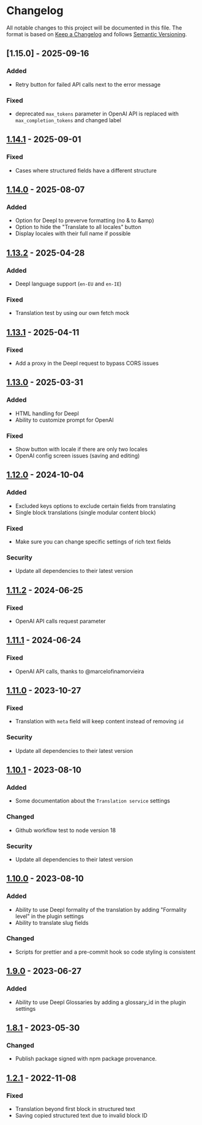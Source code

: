 # Changelog
All notable changes to this project will be documented in this file.
The format is based on [Keep a Changelog](http://keepachangelog.com/en/1.0.0/) and follows [Semantic Versioning](http://semver.org/spec/v2.0.0.html).

## [1.15.0] - 2025-09-16
### Added
- Retry button for failed API calls next to the error message
### Fixed
- deprecated `max_tokens` parameter in OpenAI API is replaced with `max_completion_tokens` and changed label

## [1.14.1] - 2025-09-01
### Fixed
- Cases where structured fields have a different structure

## [1.14.0] - 2025-08-07
### Added
- Option for Deepl to preverve formatting (no & to &amp)
- Option to hide the "Translate to all locales" button
- Display locales with their full name if possible

## [1.13.2] - 2025-04-28
### Added
- Deepl language support (`en-EU` and `en-IE`)
### Fixed
- Translation test by using our own fetch mock

## [1.13.1] - 2025-04-11
### Fixed
- Add a proxy in the Deepl request to bypass CORS issues

## [1.13.0] - 2025-03-31
### Added
- HTML handling for Deepl
- Ability to customize prompt for OpenAI
### Fixed
- Show button with locale if there are only two locales
- OpenAI config screen issues (saving and editing)

## [1.12.0] - 2024-10-04
### Added
- Excluded keys options to exclude certain fields from translating
- Single block translations (single modular content block)
### Fixed
- Make sure you can change specific settings of rich text fields
### Security
- Update all dependencies to their latest version

## [1.11.2] - 2024-06-25
### Fixed
- OpenAI API calls request parameter

## [1.11.1] - 2024-06-24
### Fixed
- OpenAI API calls, thanks to @marcelofinamorvieira

## [1.11.0] - 2023-10-27
### Fixed
- Translation with `meta` field will keep content instead of removing `id`
### Security
- Update all dependencies to their latest version

## [1.10.1] - 2023-08-10
### Added
- Some documentation about the `Translation service` settings
### Changed
- Github workflow test to node version 18
### Security
- Update all dependencies to their latest version

## [1.10.0] - 2023-08-10
### Added
- Ability to use Deepl formality of the translation by adding "Formality level" in the plugin settings
- Ability to translate slug fields
### Changed
- Scripts for prettier and a pre-commit hook so code styling is consistent

## [1.9.0] - 2023-06-27
### Added
- Ability to use Deepl Glossaries by adding a glossary_id in the plugin settings

## [1.8.1] - 2023-05-30
### Changed
- Publish package signed with npm package provenance.

## [1.2.1] - 2022-11-08
### Fixed
- Translation beyond first block in structured text
- Saving copied structured text due to invalid block ID

[1.14.1]: https://github.com/voorhoede/datocms-plugin-translate-fields/compare/v1.14.0...v1.14.1
[1.14.0]: https://github.com/voorhoede/datocms-plugin-translate-fields/compare/v1.13.2...v1.14.0
[1.13.2]: https://github.com/voorhoede/datocms-plugin-translate-fields/compare/v1.13.1...v1.13.2
[1.13.1]: https://github.com/voorhoede/datocms-plugin-translate-fields/compare/v1.13.0...v1.13.1
[1.13.0]: https://github.com/voorhoede/datocms-plugin-translate-fields/compare/v1.12.0...v1.13.0
[1.12.0]: https://github.com/voorhoede/datocms-plugin-translate-fields/compare/v1.11.2...v1.12.0
[1.11.2]: https://github.com/voorhoede/datocms-plugin-translate-fields/compare/v1.11.1...v1.11.2
[1.11.1]: https://github.com/voorhoede/datocms-plugin-translate-fields/compare/v1.11.0...v1.11.1
[1.11.0]: https://github.com/voorhoede/datocms-plugin-translate-fields/compare/v1.10.1...v1.11.0
[1.10.1]: https://github.com/voorhoede/datocms-plugin-translate-fields/compare/v1.10.0...v1.10.1
[1.10.0]: https://github.com/voorhoede/datocms-plugin-translate-fields/compare/v1.9.0...v1.10.0
[1.9.0]: https://github.com/voorhoede/datocms-plugin-translate-fields/compare/v1.8.1...v1.9.0
[1.8.1]: https://github.com/voorhoede/datocms-plugin-translate-fields/compare/a186a4caf740191472193d1395811b3ca060be41...v1.8.1
[1.2.1]: https://github.com/voorhoede/datocms-plugin-translate-fields/compare/f1407d57e0f2a50b410ab56e3175d31ba8fe4e67...v1.2.1
